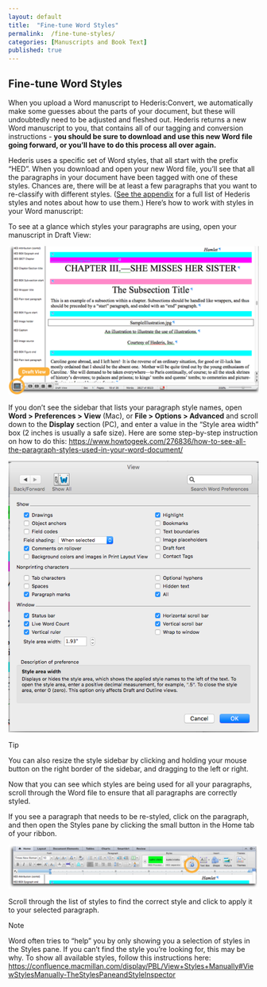 ```yaml
---
layout: default
title:  "Fine-tune Word Styles"
permalink:  /fine-tune-styles/
categories: [Manuscripts and Book Text]
published: true
---
```


<section data-type="chapter" class="hsecchapter" data-hederis-type="hsecchapter" id="fine-tune-styles" data-pi-attrs="id: fine-tune-styles"><h1 data-hederis-type="hblkchaptitle" class="hblkchaptitle" id="p0HT5AzmK">Fine-tune Word Styles</h1>
    <p class="hblkp" data-hederis-type="hblkp" id="ps9y7BrSI">When you upload a Word manuscript to Hederis:Convert, we automatically make some guesses about the parts of your document, but these will undoubtedly need to be adjusted and fleshed out. Hederis returns a new Word manuscript to you, that contains all of our tagging and conversion instructions - <strong>you should be sure to download and use this new Word file going forward, or you&#8217;ll have to do this process all over again.</strong></p>
    <p class="hblkp" data-hederis-type="hblkp" id="pikfXiGHd">Hederis uses a specific set of Word styles, that all start with the prefix &#8220;HED&#8221;. When you download and open your new Word file, you&#8217;ll see that all the paragraphs in your document have been tagged with one of these styles. Chances are, there will be at least a few paragraphs that you want to re-classify with different styles. (<a href="{% post_url 2019-04-01-28-ListofHederisWordStyles %}"><span class="Hyperlink">See the appendix</span></a> for a full list of Hederis styles and notes about how to use them.) Here&#8217;s how to work with styles in your Word manuscript:</p>
    <p class="hblkp" data-hederis-type="hblkp" id="pOYeJ5GS4">To see at a glance which styles your paragraphs are using, open your manuscript in Draft View:</p>
    <img data-hederis-type="hblkimg" class="hblkimg" id="pEBAdDIRT" src="/images/stylesidebar1_callouts_01.png"/>
    <p class="hblkp" data-hederis-type="hblkp" id="p50XzwcYU">If you don&#8217;t see the sidebar that lists your paragraph style names, open <strong>Word &gt; Preferences &gt; View</strong> (Mac), or <strong>File &gt; Options &gt; Advanced</strong> and scroll down to the <strong>Display</strong> section (PC), and enter a value in the &#8220;Style area width&#8221; box (2 inches is usually a safe size). Here are some step-by-step instruction on how to do this: <a href="https://www.howtogeek.com/276836/how-to-see-all-the-paragraph-styles-used-in-your-word-document/"><span class="Hyperlink">https://www.howtogeek.com/276836/how-to-see-all-the-paragraph-styles-used-in-your-word-document/</span></a></p>
    <img data-hederis-type="hblkimg" class="hblkimg" id="pUeq9rmsb" src="/images/stylesidebar4.png"/>
    <aside class="hwprbox box" data-hederis-type="hwprbox" id="pgDI2XcnP" data-type="sidebar"><p class="hblktype" data-hederis-type="hblktype" id="pubqHhFca">Tip</p>
    <p class="hblkp" data-hederis-type="hblkp" id="pzhYHdelb">You can also resize the style sidebar by clicking and holding your mouse button on the right border of the sidebar, and dragging to the left or right.</p>
    </aside>
    <p class="hblkp" data-hederis-type="hblkp" id="pNRPeRABf">Now that you can see which styles are being used for all your paragraphs, scroll through the Word file to ensure that all paragraphs are correctly styled.</p>
    <p class="hblkp" data-hederis-type="hblkp" id="pJH2rKLI0">If you see a paragraph that needs to be re-styled, click on the paragraph, and then open the Styles pane by clicking the small button in the Home tab of your ribbon.</p>
    <img data-hederis-type="hblkimg" class="hblkimg" id="pWNCJTjUm" src="/images/stylespane1_01.png"/>
    <p class="hblkp" data-hederis-type="hblkp" id="pqpsqfumZ">Scroll through the list of styles to find the correct style and click to apply it to your selected paragraph.</p>
    <aside class="hwprbox box" data-hederis-type="hwprbox" id="paNV9F1Uo" data-type="sidebar"><p class="hblktype" data-hederis-type="hblktype" id="pIC7tyJ2J">Note</p>
    <p class="hblkp" data-hederis-type="hblkp" id="pAQulg55F">Word often tries to &#8220;help&#8221; you by only showing you a selection of styles in the Styles pane. If you can&#8217;t find the style you&#8217;re looking for, this may be why. To show all available styles, follow this instructions here: <a href="https://confluence.macmillan.com/display/PBL/View+Styles+Manually#ViewStylesManually-TheStylesPaneandStyleInspector"><span class="Hyperlink">https://confluence.macmillan.com/display/PBL/View+Styles+Manually#ViewStylesManually-TheStylesPaneandStyleInspector</span></a></p>
    </aside>
    </section>
    